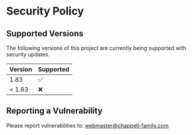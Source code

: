 # Security Policy

## Supported Versions

The following versions of this project are
currently being supported with security updates.

| Version | Supported          |
| ------- | ------------------ |
| 1.83    | :white_check_mark: |
| < 1.83  | :x:                |

## Reporting a Vulnerability

Please report vulnerabilities to: webmaster@chappell-family.com
